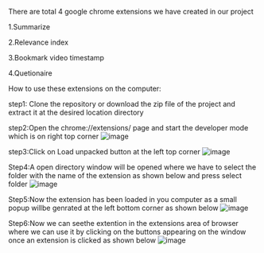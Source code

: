 There are total 4 google chrome extensions we have created in our project

1.Summarize

2.Relevance index

3.Bookmark video timestamp

4.Quetionaire

How to use these extensions on the computer:


step1: Clone the repository or download the zip file of the project and extract it at the desired location directory

step2:Open the chrome://extensions/ page and start the developer mode which is on right top corner 
![image](https://github.com/ISTE-VESIT-ORG/SR-22-INVICTUS/assets/114228628/1dd9e9ec-eeac-401b-a2bc-ff2df6559f3c)

step3:Click on Load unpacked button at the left top corner
![image](https://github.com/ISTE-VESIT-ORG/SR-22-INVICTUS/assets/114228628/e199f284-6492-4749-b8a9-1619c1813442)

Step4:A open directory window will be opened where we have to select the folder with the name of the extension as shown below and press select folder
![image](https://github.com/ISTE-VESIT-ORG/SR-22-INVICTUS/assets/114228628/ddae949e-28a0-49b6-9f32-9632c97d95a3)

Step5:Now the extension has been loaded in you computer as a small popup willbe genrated at the left bottom corner as shown below
![image](https://github.com/ISTE-VESIT-ORG/SR-22-INVICTUS/assets/114228628/6e606166-682d-485e-952e-77a86f64f968)

Step6:Now we can seethe extention in the extensions area of browser where we can use it by clicking on the buttons appearing on the window once an extension is clicked as shown below
![image](https://github.com/ISTE-VESIT-ORG/SR-22-INVICTUS/assets/114228628/0c59b2cd-b887-4153-9853-4fef3bffe438)
